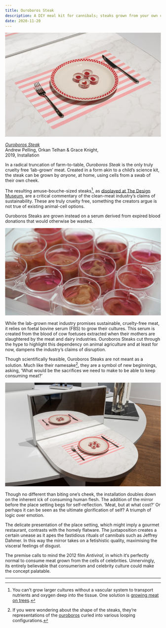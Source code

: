 ```yaml
---
title: Ouroboros Steak
description: A DIY meal kit for cannibals; steaks grown from your own cells.
date: 2020-11-20
---
```


![Four steaks preserved in tea-light size resin cylinders placed artfully in the centre of a plate, with knife and fork to the side, as if ready to be eaten.](../assets/ouroboros-steak-1.jpg)  

[<cite>Ouroboros Steak</cite>](http://www.gracemknight.com/ouro-steak)  
Andrew Pelling, Orkan Telhan & Grace Knight,  
2019, Installation

In a radical truncation of farm-to-table,
<cite>Ouroboros Steak</cite> is the only truly cruelty free ‘lab-grown’ meat.
Created in a form akin to a child’s science kit,
the steak can be grown by *anyone*, at home,
using cells from a swab of their own cheek.

The resulting amuse-bouche-sized steaks[^1],
as [displayed at The Design Museum](https://designmuseum.org/exhibitions/beazley-designs-of-the-year/product-2020/ouroboros-steak),
are a critical commentary of the clean-meat industry’s claims of sustainability.
These are truly cruelty free,
something the creators argue is not true of existing animal-cell options.

Ouroboros Steaks are grown instead on a serum derived from expired blood donations that would otherwise be wasted.

![Ouroboros Steak cultures suspended in vials of growth serum.](../assets/ouroboros-steak-4.jpg)  

While the lab-grown meat industry promises sustainable, cruelty-free meat,
it relies on foetal bovine serum (FBS) to grow their cultures.
This serum is created from the blood of cow foetuses
extracted when their mothers are slaughtered by the meat and dairy industries.
Ouroboros Steaks cut through the hype to highlight this dependency on animal agriculture and
at least for now,
dampens the industry’s claims of disruption.

Though scientifically feasible,
Ouroboros Steaks are not meant as a solution.
Much like their namesake[^2],
they are a symbol of new beginnings,
asking,
‘What would be the sacrifices we need to make to be able to keep consuming meat?’

![Ouroboros Steaks on display. Four steaks are cast in resin and plated up in front of a table for one, opposite a mirror.](../assets/ouroboros-steak-2.jpg)

Though no different than biting one’s cheek,
the installation doubles down on the inherent ick of consuming human flesh.
The addition of the mirror before the place setting begs for self-reflection.
‘Meat, but at what cost?‘
Or perhaps it can be seen as the ultimate glorification of self?
A triumph of logic over emotion.

The delicate presentation of the place setting,
which might imply a gourmet restaurant,
contrasts with the homely flatware.
The juxtaposition creates a certain unease
as it apes the fastidious rituals of cannibals such as Jeffrey Dahmer.
In this way the mirror takes on a fetishistic quality,
maximising the visceral feelings of disgust.

The premise calls to mind the 2012 film <cite>Antiviral</cite>,
in which it‘s perfectly normal to consume meat grown from the cells of celebrities.
Unnervingly, its entirely believable that consumerism and celebrity culture could make the concept palatable.

---

[^1]: You can’t grow larger cultures without a vascular system
to transport nutrients and oxygen deep into the tissue.
One solution is [growing meat on trees](https://www.nationalgeographic.com/news/2017/03/human-heart-spinach-leaf-medicine-science/).

[^2]: If you were wondering about the shape of the steaks,
they’re representations of the [ouroboros](https://en.wikipedia.org/wiki/Ouroboros) curled into various looping configurations.
